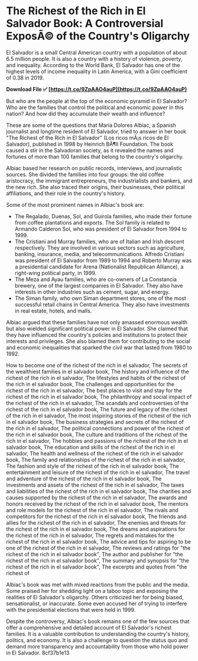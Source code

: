 # The Richest of the Rich in El Salvador Book: A Controversial ExposÃ© of the Country's Oligarchy
  
El Salvador is a small Central American country with a population of about 6.5 million people. It is also a country with a history of violence, poverty, and inequality. According to the World Bank, El Salvador has one of the highest levels of income inequality in Latin America, with a Gini coefficient of 0.38 in 2019.
 
**Download File ✅ [https://t.co/9ZpAAO4auP](https://t.co/9ZpAAO4auP)**


  
But who are the people at the top of the economic pyramid in El Salvador? Who are the families that control the political and economic power in this nation? And how did they accumulate their wealth and influence?
  
These are some of the questions that Maria Dolores Albiac, a Spanish journalist and longtime resident of El Salvador, tried to answer in her book "The Richest of the Rich in El Salvador" (Los ricos mÃ¡s ricos de El Salvador), published in 1998 by Heinrich BÃ¶ll Foundation. The book caused a stir in the Salvadoran society, as it revealed the names and fortunes of more than 100 families that belong to the country's oligarchy.
  
Albiac based her research on public records, interviews, and journalistic sources. She divided the families into four groups: the old coffee aristocracy, the immigrant entrepreneurs, the industrialists and bankers, and the new rich. She also traced their origins, their businesses, their political affiliations, and their role in the country's history.
  
Some of the most prominent names in Albiac's book are:
  
- The Regalado, Duenas, Sol, and Guirola families, who made their fortune from coffee plantations and exports. The Sol family is related to Armando Calderon Sol, who was president of El Salvador from 1994 to 1999.
- The Cristiani and Murray families, who are of Italian and Irish descent respectively. They are involved in various sectors such as agriculture, banking, insurance, media, and telecommunications. Alfredo Cristiani was president of El Salvador from 1989 to 1994 and Roberto Murray was a presidential candidate for Arena (Nationalist Republican Alliance), a right-wing political party, in 1999.
- The Meza and Ayau families, who are co-owners of La Constancia brewery, one of the largest companies in El Salvador. They also have interests in other industries such as cement, sugar, and energy.
- The Siman family, who own Siman department stores, one of the most successful retail chains in Central America. They also have investments in real estate, hotels, and malls.

Albiac argued that these families have not only amassed enormous wealth but also wielded significant political power in El Salvador. She claimed that they have influenced the country's policies and institutions to protect their interests and privileges. She also blamed them for contributing to the social and economic inequalities that sparked the civil war that lasted from 1980 to 1992.
 
How to become one of the richest of the rich in el salvador,  The secrets of the wealthiest families in el salvador book,  The history and influence of the richest of the rich in el salvador,  The lifestyles and habits of the richest of the rich in el salvador book,  The challenges and opportunities for the richest of the rich in el salvador,  The best places to visit and stay for the richest of the rich in el salvador book,  The philanthropy and social impact of the richest of the rich in el salvador,  The scandals and controversies of the richest of the rich in el salvador book,  The future and legacy of the richest of the rich in el salvador,  The most inspiring stories of the richest of the rich in el salvador book,  The business strategies and secrets of the richest of the rich in el salvador,  The political connections and power of the richest of the rich in el salvador book,  The culture and traditions of the richest of the rich in el salvador,  The hobbies and passions of the richest of the rich in el salvador book,  The education and skills of the richest of the rich in el salvador,  The health and wellness of the richest of the rich in el salvador book,  The family and relationships of the richest of the rich in el salvador,  The fashion and style of the richest of the rich in el salvador book,  The entertainment and leisure of the richest of the rich in el salvador,  The travel and adventure of the richest of the rich in el salvador book,  The investments and assets of the richest of the rich in el salvador,  The taxes and liabilities of the richest of the rich in el salvador book,  The charities and causes supported by the richest of the rich in el salvador,  The awards and honors received by the richest of the rich in el salvador book,  The mentors and role models for the richest of the rich in el salvador,  The rivals and competitors for the richest of the rich in el salvador book,  The friends and allies for the richest of the rich in el salvador,  The enemies and threats for the richest of the rich in el salvador book,  The dreams and aspirations for the richest of the rich in el salvador,  The regrets and mistakes for the richest of the rich in el salvador book,  The advice and tips for aspiring to be one of the richest of the rich in el salvador,  The reviews and ratings for "the richest of the rich in el salvador book",  The author and publisher for "the richest of the rich in el salvador book",  The summary and synopsis for "the richest of the rich in el salvador book",  The excerpts and quotes from "the richest of
  
Albiac's book was met with mixed reactions from the public and the media. Some praised her for shedding light on a taboo topic and exposing the realities of El Salvador's oligarchy. Others criticized her for being biased, sensationalist, or inaccurate. Some even accused her of trying to interfere with the presidential elections that were held in 1999.
  
Despite the controversy, Albiac's book remains one of the few sources that offer a comprehensive and detailed account of El Salvador's richest families. It is a valuable contribution to understanding the country's history, politics, and economy. It is also a challenge to question the status quo and demand more transparency and accountability from those who hold power in El Salvador.
 8cf37b1e13
 
